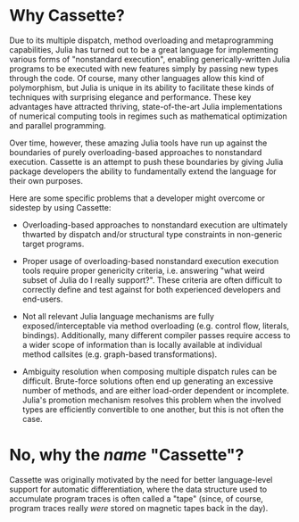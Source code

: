 # Why Cassette?

Due to its multiple dispatch, method overloading and metaprogramming capabilities, Julia has turned out to be a great language for implementing various forms of "nonstandard execution", enabling generically-written Julia programs to be executed with new features simply by passing new types through the code. Of course, many other languages allow this kind of polymorphism, but Julia is unique in its ability to facilitate these kinds of techniques with surprising elegance and performance. These key advantages have attracted thriving, state-of-the-art Julia implementations of numerical computing tools in regimes such as mathematical optimization and parallel programming.

Over time, however, these amazing Julia tools have run up against the boundaries of purely overloading-based approaches to nonstandard execution. Cassette is an attempt to push these boundaries by giving Julia package developers the ability to fundamentally extend the language for their own purposes.

Here are some specific problems that a developer might overcome or sidestep by using Cassette:

- Overloading-based approaches to nonstandard execution are ultimately thwarted by dispatch and/or structural type constraints in non-generic target programs.

- Proper usage of overloading-based nonstandard execution execution tools require proper genericity criteria, i.e. answering "what weird subset of Julia do I really support?". These criteria are often difficult to correctly define and test against for both experienced developers and end-users.

- Not all relevant Julia language mechanisms are fully exposed/interceptable via method overloading (e.g. control flow, literals, bindings). Additionally, many different compiler passes require access to a wider scope of information than is locally available at individual method callsites (e.g. graph-based transformations).

- Ambiguity resolution when composing multiple dispatch rules can be difficult. Brute-force solutions often end up generating an excessive number of methods, and are either load-order dependent or incomplete. Julia's promotion mechanism resolves this problem when the involved types are efficiently convertible to one another, but this is not often the case.

# No, why the *name* "Cassette"?

Cassette was originally motivated by the need for better language-level support for automatic differentiation, where the data structure used to accumulate program traces is often called a "tape" (since, of course, program traces really *were* stored on magnetic tapes back in the day).
